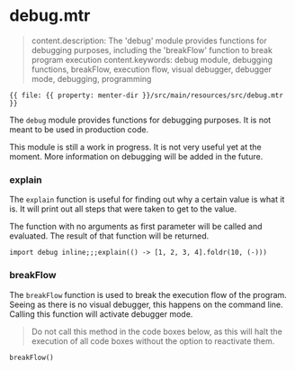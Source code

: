 # debug.mtr

> content.description: The 'debug' module provides functions for debugging purposes, including the 'breakFlow' function to break program execution
> content.keywords: debug module, debugging functions, breakFlow, execution flow, visual debugger, debugger mode, debugging, programming

```static
{{ file: {{ property: menter-dir }}/src/main/resources/src/debug.mtr }}
```

The `debug` module provides functions for debugging purposes. It is not meant to be used in production code.

This module is still a work in progress. It is not very useful yet at the moment. More information on debugging will be
added in the future.

### explain

The `explain` function is useful for finding out why a certain value is what it is. It will print out all steps that
were taken to get to the value.

The function with no arguments as first parameter will be called and evaluated. The result of that function will be
returned.

```
import debug inline;;;explain(() -> [1, 2, 3, 4].foldr(10, (-)))
```

### breakFlow

The `breakFlow` function is used to break the execution flow of the program. Seeing as there is no visual debugger, this
happens on the command line. Calling this function will activate debugger mode.

> Do not call this method in the code boxes below, as this will halt the execution of all code boxes without the option
> to reactivate them.

```static
breakFlow()
```